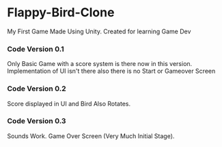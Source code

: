 # Flappy-Bird-Clone
 My First Game Made Using Unity. Created for learning Game Dev

<h3>Code Version 0.1</h3>
Only Basic Game with a score system is there now in this version. Implementation of UI isn't there also there is no Start or Gameover Screen

<h3>Code Version 0.2</h3>
Score displayed in UI and Bird Also Rotates.

<h3>Code Version 0.3</h3>
Sounds Work. Game Over Screen (Very Much Initial Stage).
